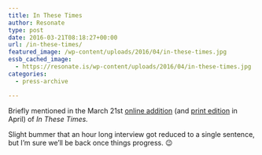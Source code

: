 ```yaml
---
title: In These Times
author: Resonate
type: post
date: 2016-03-21T08:18:27+00:00
url: /in-these-times/
featured_image: /wp-content/uploads/2016/04/in-these-times.jpg
essb_cached_image:
  - https://resonate.is/wp-content/uploads/2016/04/in-these-times.jpg
categories:
  - press-archive

---
```

Briefly mentioned in the March 21st <a href="http://inthesetimes.com/article/18970/labor-rights-to-come-for-uber-and-aribnb-employees" target="_blank" rel="noopener noreferrer">online addition</a> (and [print edition][1] in April) of _In These Times._

Slight bummer that an hour long interview got reduced to a single sentence, but I&#8217;m sure we&#8217;ll be back once things progress. 😉

 [1]: https://resonate.is/wp-content/uploads/2016/04/InTheseTimes40-04.pdf